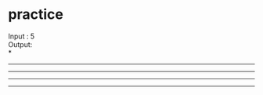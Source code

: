 # practice

Input : 5       
Output:                                                                                       
    *                                                                                          
   ***                                                                                         
  *****                                                                                        
 *******                                                                                       
*********
